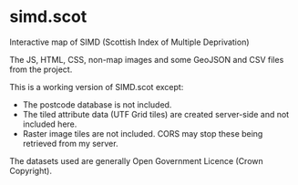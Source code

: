 # simd.scot
Interactive map of SIMD (Scottish Index of Multiple Deprivation)

The JS, HTML, CSS, non-map images and some GeoJSON and CSV files from the project. 

This is a working version of SIMD.scot except:
* The postcode database is not included. 
* The tiled attribute data (UTF Grid tiles) are created server-side and not included here.
* Raster image tiles are not included. CORS may stop these being retrieved from my server.

The datasets used are generally Open Government Licence (Crown Copyright).
